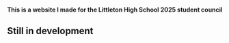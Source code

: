 #### This is a website I made for the Littleton High School 2025 student council

## Still in development
